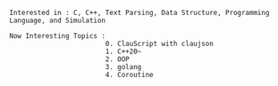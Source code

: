     Interested in : C, C++, Text Parsing, Data Structure, Programming Language, and Simulation
    
    Now Interesting Topics :
                            0. ClauScript with claujson
                            1. C++20~ 
                            2. OOP 
                            3. golang
                            4. Coroutine
